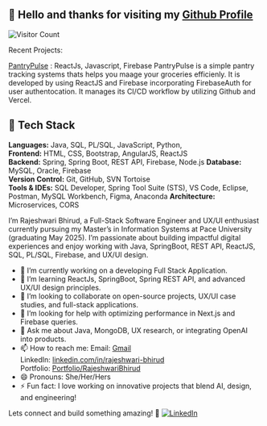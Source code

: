## 👋 Hello and thanks for visiting my [Github Profile](https://github.com/rajeshwarib22)

![Visitor Count](https://hits.seeyoufarm.com/api/count/incr/badge.svg?url=https://github.com/YOUR_GITHUB_USERNAME&count_bg=%2379C83D&title_bg=%23555555&icon=github.svg&icon_color=%23E7E7E7&title=views&edge_flat=false)


Recent Projects:

[PantryPulse](https://pantry-tracker-system.vercel.app/)  :   ReactJs, Javascript, Firebase
PantryPulse is a simple pantry tracking systems thats helps you maage your groceries efficienly. It is developed by using ReactJS and  Firebase incorporating FirebaseAuth for user authentocation. It manages its CI/CD workflow by utilizing Github and Vercel. 

## 🚀 Tech Stack  
**Languages:** Java, SQL, PL/SQL, JavaScript, Python,   
**Frontend:** HTML, CSS, Bootstrap, AngularJS, ReactJS  
**Backend:** Spring, Spring Boot, REST API, Firebase, Node.js
**Database:** MySQL, Oracle, Firebase  
**Version Control:** Git, GitHub, SVN Tortoise  
**Tools & IDEs:** SQL Developer, Spring Tool Suite (STS), VS Code, Eclipse, Postman, MySQL Workbench, Figma, Anaconda
**Architecture:** Microservices, CORS


I’m Rajeshwari Bhirud, a Full-Stack Software Engineer and UX/UI enthusiast currently pursuing my Master’s in Information Systems at Pace University (graduating May 2025). I’m passionate about building impactful digital experiences and enjoy working with Java, SpringBoot, REST API, ReactJS, SQL, PL/SQL, Firebase, and UX/UI design.

- 🔭 I’m currently working on a developing Full Stack Application.
- 🌱  I’m learning ReactJs, SpringBoot, Spring REST API, and advanced UX/UI design principles.
- 👯 I’m looking to collaborate on open-source projects, UX/UI case studies, and full-stack applications.
- 🤔 I’m looking for help with optimizing performance in Next.js and Firebase queries.
- 💬 Ask me about Java, MongoDB, UX research, or integrating OpenAI into products.
- 📫 How to reach me:
  Email: [Gmail](mailto:bhirudrajeshwari@gmail.com)  
  LinkedIn: [linkedin.com/in/rajeshwari-bhirud](https://www.linkedin.com/in/rajeshwari-bhirud/)  
  Portfolio: [Portfolio/RajeshwariBhirud](https://portfolio-rb-nu.vercel.app/)
- 😄 Pronouns: She/Her/Hers
- ⚡ Fun fact: I love working on innovative projects that blend AI, design, and engineering!

Lets connect and build something amazing! 🚀
[![LinkedIn](https://img.shields.io/badge/LinkedIn-0A66C2?style=flat&logo=linkedin&logoColor=white)](https://www.linkedin.com/in/rajeshwari-bhirud/)


